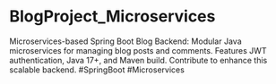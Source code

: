# BlogProject_Microservices
 Microservices-based Spring Boot Blog Backend: Modular Java microservices for managing blog posts and comments. Features JWT authentication, Java 17+, and Maven build. Contribute to enhance this scalable backend. #SpringBoot #Microservices
